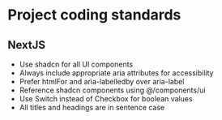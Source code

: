 # Project coding standards

## NextJS

- Use shadcn for all UI components
- Always include appropriate aria attributes for accessibility
- Prefer htmlFor and aria-labelledby over aria-label
- Reference shadcn components using @/components/ui
- Use Switch instead of Checkbox for boolean values
- All titles and headings are in sentence case
